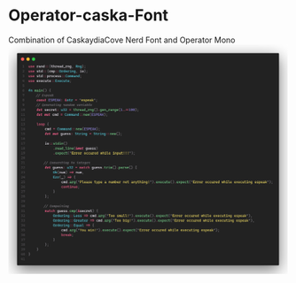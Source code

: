 # Operator-caska-Font
Combination of CaskaydiaCove Nerd Font and Operator Mono
<img src = "code.png" />
